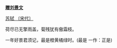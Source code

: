 [**赠刘景文**](https://so.gushiwen.cn/shiwenv_c987db20a4d7.aspx)

[苏轼 ](https://so.gushiwen.cn/authorv.aspx?name=苏轼)[〔宋代〕](https://so.gushiwen.cn/shiwens/default.aspx?cstr=宋代)

荷尽已无擎雨盖，菊残犹有傲霜枝。

一年好景君须记，最是橙黄橘绿时。(最是 一作：正是)